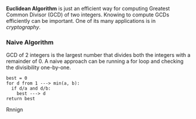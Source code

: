 **Euclidean Algorithm** is just an efficient way for computing Greatest Common Divisor (GCD) of two integers. Knowing to compute GCDs efficiently can be important. One of its many applications is in *cryptography*.  
### Naive Algorithm  

GCD of 2 integers is the largest number that divides both the integers with a remainder of 0. A naive approach can be running a for loop and checking the divisibility one-by-one.  
```
best = 0
for d from 1 ---> min(a, b):
  if d/a and d/b:
    best ---> d
return best
```

Rnnign
